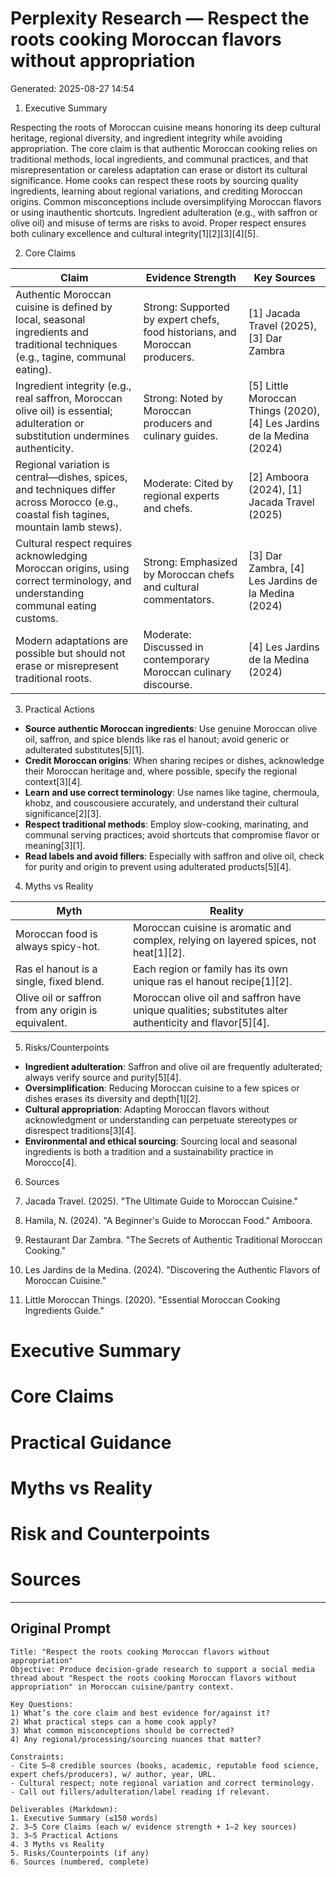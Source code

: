 # Perplexity Research — Respect the roots cooking Moroccan flavors without appropriation

Generated: 2025-08-27 14:54

1. Executive Summary

Respecting the roots of Moroccan cuisine means honoring its deep cultural heritage, regional diversity, and ingredient integrity while avoiding appropriation. The core claim is that authentic Moroccan cooking relies on traditional methods, local ingredients, and communal practices, and that misrepresentation or careless adaptation can erase or distort its cultural significance. Home cooks can respect these roots by sourcing quality ingredients, learning about regional variations, and crediting Moroccan origins. Common misconceptions include oversimplifying Moroccan flavors or using inauthentic shortcuts. Ingredient adulteration (e.g., with saffron or olive oil) and misuse of terms are risks to avoid. Proper respect ensures both culinary excellence and cultural integrity[1][2][3][4][5].

2. Core Claims

| Claim | Evidence Strength | Key Sources |
|-------|-------------------|-------------|
| Authentic Moroccan cuisine is defined by local, seasonal ingredients and traditional techniques (e.g., tagine, communal eating). | Strong: Supported by expert chefs, food historians, and Moroccan producers. | [1] Jacada Travel (2025), [3] Dar Zambra |
| Ingredient integrity (e.g., real saffron, Moroccan olive oil) is essential; adulteration or substitution undermines authenticity. | Strong: Noted by Moroccan producers and culinary guides. | [5] Little Moroccan Things (2020), [4] Les Jardins de la Medina (2024) |
| Regional variation is central—dishes, spices, and techniques differ across Morocco (e.g., coastal fish tagines, mountain lamb stews). | Moderate: Cited by regional experts and chefs. | [2] Amboora (2024), [1] Jacada Travel (2025) |
| Cultural respect requires acknowledging Moroccan origins, using correct terminology, and understanding communal eating customs. | Strong: Emphasized by Moroccan chefs and cultural commentators. | [3] Dar Zambra, [4] Les Jardins de la Medina (2024) |
| Modern adaptations are possible but should not erase or misrepresent traditional roots. | Moderate: Discussed in contemporary Moroccan culinary discourse. | [4] Les Jardins de la Medina (2024) |

3. Practical Actions

- **Source authentic Moroccan ingredients**: Use genuine Moroccan olive oil, saffron, and spice blends like ras el hanout; avoid generic or adulterated substitutes[5][1].
- **Credit Moroccan origins**: When sharing recipes or dishes, acknowledge their Moroccan heritage and, where possible, specify the regional context[3][4].
- **Learn and use correct terminology**: Use names like tagine, chermoula, khobz, and couscousiere accurately, and understand their cultural significance[2][3].
- **Respect traditional methods**: Employ slow-cooking, marinating, and communal serving practices; avoid shortcuts that compromise flavor or meaning[3][1].
- **Read labels and avoid fillers**: Especially with saffron and olive oil, check for purity and origin to prevent using adulterated products[5][4].

4. Myths vs Reality

| Myth | Reality |
|------|---------|
| Moroccan food is always spicy-hot. | Moroccan cuisine is aromatic and complex, relying on layered spices, not heat[1][2]. |
| Ras el hanout is a single, fixed blend. | Each region or family has its own unique ras el hanout recipe[1][2]. |
| Olive oil or saffron from any origin is equivalent. | Moroccan olive oil and saffron have unique qualities; substitutes alter authenticity and flavor[5][4]. |

5. Risks/Counterpoints

- **Ingredient adulteration**: Saffron and olive oil are frequently adulterated; always verify source and purity[5][4].
- **Oversimplification**: Reducing Moroccan cuisine to a few spices or dishes erases its diversity and depth[1][2].
- **Cultural appropriation**: Adapting Moroccan flavors without acknowledgment or understanding can perpetuate stereotypes or disrespect traditions[3][4].
- **Environmental and ethical sourcing**: Sourcing local and seasonal ingredients is both a tradition and a sustainability practice in Morocco[4].

6. Sources

1. Jacada Travel. (2025). "The Ultimate Guide to Moroccan Cuisine."
2. Hamila, N. (2024). "A Beginner's Guide to Moroccan Food." Amboora.
3. Restaurant Dar Zambra. "The Secrets of Authentic Traditional Moroccan Cooking."
4. Les Jardins de la Medina. (2024). "Discovering the Authentic Flavors of Moroccan Cuisine."
5. Little Moroccan Things. (2020). "Essential Moroccan Cooking Ingredients Guide."

# Executive Summary

# Core Claims

# Practical Guidance

# Myths vs Reality

# Risk and Counterpoints

# Sources

---

## Original Prompt

```text
Title: "Respect the roots cooking Moroccan flavors without appropriation"
Objective: Produce decision-grade research to support a social media thread about "Respect the roots cooking Moroccan flavors without appropriation" in Moroccan cuisine/pantry context.

Key Questions:
1) What’s the core claim and best evidence for/against it?
2) What practical steps can a home cook apply?
3) What common misconceptions should be corrected?
4) Any regional/processing/sourcing nuances that matter?

Constraints:
- Cite 5–8 credible sources (books, academic, reputable food science, expert chefs/producers), w/ author, year, URL.
- Cultural respect; note regional variation and correct terminology.
- Call out fillers/adulteration/label reading if relevant.

Deliverables (Markdown):
1. Executive Summary (≤150 words)
2. 3–5 Core Claims (each w/ evidence strength + 1–2 key sources)
3. 3–5 Practical Actions
4. 3 Myths vs Reality
5. Risks/Counterpoints (if any)
6. Sources (numbered, complete)
```
